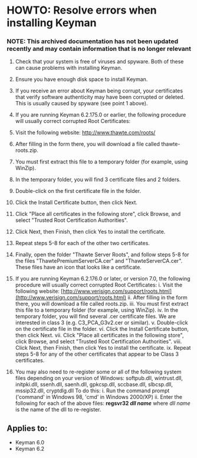 # HOWTO: Resolve errors when installing Keyman

### **NOTE**: This archived documentation has not been updated recently and may contain information that is no longer relevant

1. Check that your system is free of viruses and spyware.  Both of these can cause problems with installing Keyman.
2. Ensure you have enough disk space to install Keyman.
3. If you receive an error about Keyman being corrupt, your certificates that verify software authenticity may have
been corrupted or deleted.  This is usually caused by spyware (see point 1 above).
4. If you are running Keyman 6.2.175.0 or earlier, the following procedure will usually
correct corrupted Root Certificates:
  1. Visit the following website: 
  http://www.thawte.com/roots/
  2. After filling in the form there, you will download a file called thawte-roots.zip.
  3. You must first extract this file to a temporary folder (for example, using WinZip).
  4. In the temporary folder, you will find 3 certificate files and 2 folders.
  5. Double-click on the first certificate file in the folder.
  6. Click the Install Certificate button, then click Next.
  7. Click "Place all certificates in the following store", click Browse, and select "Trusted Root Certification Authorities".
  8. Click Next, then Finish, then click Yes to install the certificate.
  9. Repeat steps 5-8 for each of the other two certificates.
  10. Finally, open the folder "Thawte Server Roots", and follow steps 5-8 for the files "ThawtePremiumServerCA.cer" and "ThawteServerCA.cer". These files have an icon that looks like a certificate.

5. If you are running Keyman 6.2.176.0 or later, or version 7.0, the following procedure will usually correct corrupted Root Certificates:
  i. Visit the following website:
[http://www.verisign.com/support/roots.html](http://www.verisign.com/support/roots.html)
  ii. After filling in the form there, you will download a file called roots.zip.
  iii. You must first extract this file to a temporary folder (for example, using WinZip).
  iv. In the temporary folder, you will find several .cer certificate files. We are interested in class 3 (e.g. C3_PCA_G3v2.cer or similar).
  v. Double-click on the certificate file in the folder.
  vi. Click the Install Certificate button, then click Next.
  vii. Click "Place all certificates in the following store", click Browse, and select "Trusted Root Certification Authorities".
  viii. Click Next, then Finish, then click Yes to install the certificate.
  ix. Repeat steps 5-8 for any of the other certificates that appear to be Class 3 certificates.

6. You may also need to re-register some or all of the following system files depending on your version of Windows: softpub.dll, wintrust.dll, initpki.dll, ssenh.dll, saenh.dll, gpkcsp.dll, sccbase.dll, slbcsp.dll, mssip32.dll, cryptdlg.dll To do this:
  i. Run the command prompt ('command' in Windows 98, 'cmd' in Windows 2000/XP)
  ii. Enter the following for each of the above files: **regsvr32 _dll name_** where _dll name_ is the name of the dll to re-register.


## Applies to:
* Keyman 6.0
* Keyman 6.2
